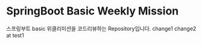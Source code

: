 # SpringBoot Basic Weekly Mission
스프링부트 basic 위클리미션을 코드리뷰하는 Repository입니다.
change1
change2 at test1
